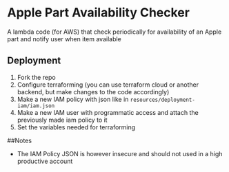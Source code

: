 # Apple Part Availability Checker
A lambda code (for AWS) that check periodically for availability of an Apple part and notify user when item available

## Deployment
1. Fork the repo
2. Configure terraforming (you can use terraform cloud or another backend, but make changes to the code accordingly)
3. Make a new IAM policy with json like in `resources/deployment-iam/iam.json` 
4. Make a new IAM user with programmatic access and attach the previously made iam policy to it
5. Set the variables needed for terraforming

##Notes
- The IAM Policy JSON is however insecure and should not used in a high productive account